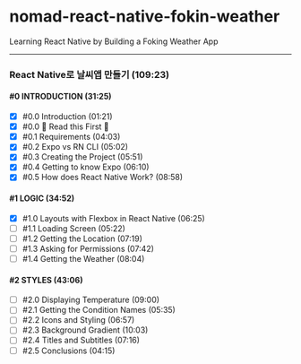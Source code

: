 # nomad-react-native-fokin-weather

Learning React Native by Building a Foking Weather App

---

### React Native로 날씨앱 만들기 (109:23)

#### #0 INTRODUCTION (31:25)

- [x] #0.0 Introduction (01:21)
- [x] #0.0 🚨 Read this First 🚨
- [x] #0.1 Requirements (04:03)
- [x] #0.2 Expo vs RN CLI (05:02)
- [x] #0.3 Creating the Project (05:51)
- [x] #0.4 Getting to know Expo (06:10)
- [x] #0.5 How does React Native Work? (08:58)

#### #1 LOGIC (34:52)

- [x] #1.0 Layouts with Flexbox in React Native (06:25)
- [ ] #1.1 Loading Screen (05:22)
- [ ] #1.2 Getting the Location (07:19)
- [ ] #1.3 Asking for Permissions (07:42)
- [ ] #1.4 Getting the Weather (08:04)

#### #2 STYLES (43:06)

- [ ] #2.0 Displaying Temperature (09:00)
- [ ] #2.1 Getting the Condition Names (05:35)
- [ ] #2.2 Icons and Styling (06:57)
- [ ] #2.3 Background Gradient (10:03)
- [ ] #2.4 Titles and Subtitles (07:16)
- [ ] #2.5 Conclusions (04:15)
